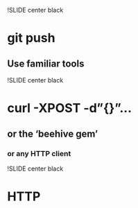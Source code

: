 !SLIDE center black
# git push #
## Use familiar tools ##

!SLIDE center black
# curl -XPOST -d”{}”... #
## or the ‘beehive gem’ ##
### or any HTTP client ###

!SLIDE center black
# HTTP #

